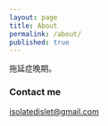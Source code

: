 ```yaml
---
layout: page
title: About
permalink: /about/
published: true
---
```


拖延症晚期。


### Contact me

isolatedislet@gmail.com
